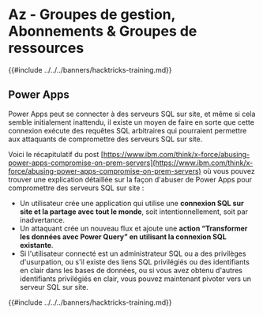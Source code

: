 # Az - Groupes de gestion, Abonnements & Groupes de ressources

{{#include ../../../banners/hacktricks-training.md}}

## Power Apps

Power Apps peut se connecter à des serveurs SQL sur site, et même si cela semble initialement inattendu, il existe un moyen de faire en sorte que cette connexion exécute des requêtes SQL arbitraires qui pourraient permettre aux attaquants de compromettre des serveurs SQL sur site.

Voici le récapitulatif du post [https://www.ibm.com/think/x-force/abusing-power-apps-compromise-on-prem-servers](https://www.ibm.com/think/x-force/abusing-power-apps-compromise-on-prem-servers) où vous pouvez trouver une explication détaillée sur la façon d'abuser de Power Apps pour compromettre des serveurs SQL sur site :

- Un utilisateur crée une application qui utilise une **connexion SQL sur site et la partage avec tout le monde**, soit intentionnellement, soit par inadvertance.
- Un attaquant crée un nouveau flux et ajoute une **action “Transformer les données avec Power Query” en utilisant la connexion SQL existante**.
- Si l'utilisateur connecté est un administrateur SQL ou a des privilèges d'usurpation, ou s'il existe des liens SQL privilégiés ou des identifiants en clair dans les bases de données, ou si vous avez obtenu d'autres identifiants privilégiés en clair, vous pouvez maintenant pivoter vers un serveur SQL sur site.

{{#include ../../../banners/hacktricks-training.md}}
